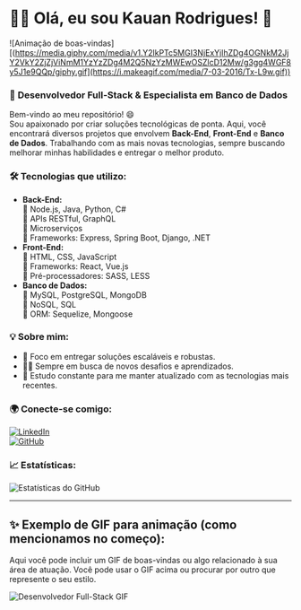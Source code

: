 # 👨‍💻 Olá, eu sou Kauan Rodrigues! 👾

![Animação de boas-vindas][(https://media.giphy.com/media/v1.Y2lkPTc5MGI3NjExYjlhZDg4OGNkM2JjY2VkY2ZjZjViNmM1YzYzZDg4M2Q5NzYzMWEwOSZlcD12Mw/g3gg4WGF8y5J1e9QQp/giphy.gif](https://i.makeagif.com/media/7-03-2016/Tx-L9w.gif))

### 🚀 **Desenvolvedor Full-Stack & Especialista em Banco de Dados**

Bem-vindo ao meu repositório! 😄  
Sou apaixonado por criar soluções tecnológicas de ponta. Aqui, você encontrará diversos projetos que envolvem **Back-End**, **Front-End** e **Banco de Dados**. Trabalhando com as mais novas tecnologias, sempre buscando melhorar minhas habilidades e entregar o melhor produto.

### 🛠️ **Tecnologias que utilizo:**
- **Back-End:**  
  🔹 Node.js, Java, Python, C#  
  🔹 APIs RESTful, GraphQL  
  🔹 Microserviços  
  🔹 Frameworks: Express, Spring Boot, Django, .NET  
- **Front-End:**  
  🔹 HTML, CSS, JavaScript  
  🔹 Frameworks: React, Vue.js  
  🔹 Pré-processadores: SASS, LESS  
- **Banco de Dados:**  
  🔹 MySQL, PostgreSQL, MongoDB  
  🔹 NoSQL, SQL  
  🔹 ORM: Sequelize, Mongoose  

### 💡 **Sobre mim:**

- 🎯 Foco em entregar soluções escaláveis e robustas.
- 🧑‍🏫 Sempre em busca de novos desafios e aprendizados.
- 🌱 Estudo constante para me manter atualizado com as tecnologias mais recentes.

### 🌍 **Conecte-se comigo:**
[![LinkedIn](https://img.shields.io/badge/LinkedIn-blue?logo=linkedin&logoColor=white)](https://www.linkedin.com/in/seu-linkedin)  
[![GitHub](https://img.shields.io/badge/GitHub-black?logo=github&logoColor=white)](https://github.com/seu-github)

### 📈 **Estatísticas:**

![Estatísticas do GitHub](https://github-readme-stats.vercel.app/api?username=seu-github&show_icons=true&hide_title=true&count_private=true&hide=prs&theme=radical)

---

## ✨ **Exemplo de GIF para animação (como mencionamos no começo):**

Aqui você pode incluir um GIF de boas-vindas ou algo relacionado à sua área de atuação. Você pode usar o GIF acima ou procurar por outro que represente o seu estilo.

![Desenvolvedor Full-Stack GIF](https://media.giphy.com/media/d31w2psGqL2kuxv6/giphy.gif)
